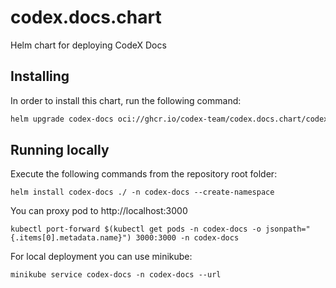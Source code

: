 # codex.docs.chart
Helm chart for deploying CodeX Docs

## Installing

In order to install this chart, run the following command:

```bash
helm upgrade codex-docs oci://ghcr.io/codex-team/codex.docs.chart/codex-docs --version <specify_latest_version_here> --install
```

## Running locally

Execute the following commands from the repository root folder:
```
helm install codex-docs ./ -n codex-docs --create-namespace
```

You can proxy pod to http://localhost:3000
```
kubectl port-forward $(kubectl get pods -n codex-docs -o jsonpath="{.items[0].metadata.name}") 3000:3000 -n codex-docs
```

For local deployment you can use minikube:
```
minikube service codex-docs -n codex-docs --url
```